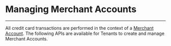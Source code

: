 Managing Merchant Accounts
==========================
--------------------------

All credit card transactions are performed in the context of a [Merchant Account](types#merchantaccount-section).
The following APIs are available for Tenants to create and manage Merchant Accounts.